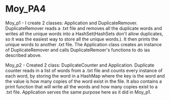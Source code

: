 # Moy_PA4
Moy_p1 - I create 2 classes: Application and DuplicateRemover. DuplicateRemover reads a .txt file and removes all the duplicate words and writes all the unique 
words into a HashSet(HashSets don't allow duplicates, so it was the easiest way to store all the unique words.). It then prints the unique words to another .txt file. The Application 
class creates an instance of DuplicateRemover and calls DuplicateRemoer's functions to do ias described above.

Moy_p2 - Created 2 class: DuplicateCounter and Application. Duplicate counter reads in a list of words from a .txt file and counts every instance of each word, by 
storing the word in a HashMap where the key is the word and the value is how many copies of the word exist in the file. It also contains a print function that will 
write all the words and how many copies exist to a .txt file. Application serves the same purpose here as it did in Moy_p1.
